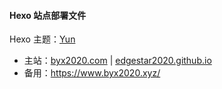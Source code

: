 #### Hexo 站点部署文件

Hexo 主题：[Yun](https://github.com/YunYouJun/hexo-theme-yun/)

- 主站：[byx2020.com](https://www.byx2020.com/) | [edgestar2020.github.io](https://edgestar2020.github.io/)
- 备用：<https://www.byx2020.xyz/>

